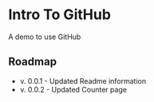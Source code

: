 # Intro To GitHub
A demo to use GitHub

## Roadmap
* v. 0.0.1 - Updated Readme information
* v. 0.0.2 - Updated Counter page